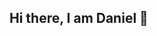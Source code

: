 ## Hi there, I am Daniel 👋

<!--
**daniels-soares/daniels-soares** is a ✨ _special_ ✨ repository because its `README.md` (this file) appears on your GitHub profile.

Here are some ideas to get you started:

- 🔭 I’m currently working on IT Support
- 🌱 I’m currently learning Python and SQL
- 💬 Ask me about ...
- 📫 How to reach me: dsilva.soares08@gmail.com
- 😄 Pronouns: ele/dele


